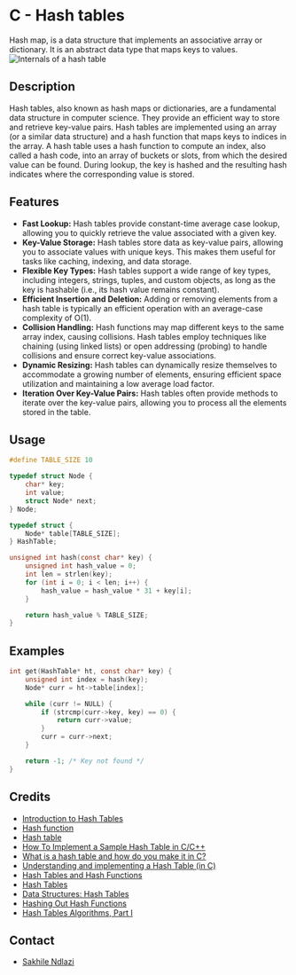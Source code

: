 # C - Hash tables 
Hash map, is a data structure that implements an associative array or dictionary. It is an abstract data type that maps keys to values.
![Internals of a hash table](https://i.imgur.com/bEIWPaQ.png)

## Description
Hash tables, also known as hash maps or dictionaries, are a fundamental data structure in computer science. They provide an efficient way to store and retrieve key-value pairs. Hash tables are implemented using an array (or a similar data structure) and a hash function that maps keys to indices in the array. A hash table uses a hash function to compute an index, also called a hash code, into an array of buckets or slots, from which the desired value can be found. During lookup, the key is hashed and the resulting hash indicates where the corresponding value is stored.

## Features
 * **Fast Lookup:** Hash tables provide constant-time average case lookup, allowing you to quickly retrieve the value associated with a given key.
 * **Key-Value Storage:** Hash tables store data as key-value pairs, allowing you to associate values with unique keys. This makes them useful for tasks like caching, indexing, and data storage.
 * **Flexible Key Types:** Hash tables support a wide range of key types, including integers, strings, tuples, and custom objects, as long as the key is hashable (i.e., its hash value remains constant).
 * **Efficient Insertion and Deletion:** Adding or removing elements from a hash table is typically an efficient operation with an average-case complexity of O(1).
 * **Collision Handling:** Hash functions may map different keys to the same array index, causing collisions. Hash tables employ techniques like chaining (using linked lists) or open addressing (probing) to handle collisions and ensure correct key-value associations.
 * **Dynamic Resizing:** Hash tables can dynamically resize themselves to accommodate a growing number of elements, ensuring efficient space utilization and maintaining a low average load factor.
 * **Iteration Over Key-Value Pairs:** Hash tables often provide methods to iterate over the key-value pairs, allowing you to process all the elements stored in the table.

## Usage
```c
#define TABLE_SIZE 10

typedef struct Node {
    char* key;
    int value;
    struct Node* next;
} Node;

typedef struct {
    Node* table[TABLE_SIZE];
} HashTable;

unsigned int hash(const char* key) {
    unsigned int hash_value = 0;
    int len = strlen(key);
    for (int i = 0; i < len; i++) {
        hash_value = hash_value * 31 + key[i];
    }

    return hash_value % TABLE_SIZE;
}
```

## Examples
```c
int get(HashTable* ht, const char* key) {
    unsigned int index = hash(key);
    Node* curr = ht->table[index];

    while (curr != NULL) {
        if (strcmp(curr->key, key) == 0) {
            return curr->value;
        }
        curr = curr->next;
    }

    return -1; /* Key not found */
}
```

## Credits
 * [Introduction to Hash Tables](https://www.youtube.com/watch?v=MfhjkfocRR0)
 * [Hash function](https://en.wikipedia.org/wiki/Hash_function)
 * [Hash table](https://en.wikipedia.org/wiki/Hash_table)
 * [How To Implement a Sample Hash Table in C/C++](https://www.digitalocean.com/community/tutorials/hash-table-in-c-plus-plus)
 * [What is a hash table and how do you make it in C?](https://stackoverflow.com/questions/31930046/what-is-a-hash-table-and-how-do-you-make-it-in-c)
 * [Understanding and implementing a Hash Table (in C)](https://www.youtube.com/watch?v=2Ti5yvumFTU)
 * [Hash Tables and Hash Functions](https://www.youtube.com/watch?v=KyUTuwz_b7Q)
 * [Hash Tables](https://guides.codepath.com/compsci/Hash-Tables)
 * [Data Structures: Hash Tables](https://www.youtube.com/watch?v=shs0KM3wKv8)
 * [Hashing Out Hash Functions](https://medium.com/basecs/hashing-out-hash-functions-ea5dd8beb4dd)
 * [Hash Tables Algorithms, Part I](https://www.coursera.org/lecture/algorithms-part1/hash-tables-CMLqa)

## Contact
 * [Sakhile Ndlazi](https://www.twitter.com/sakhilelindah)
